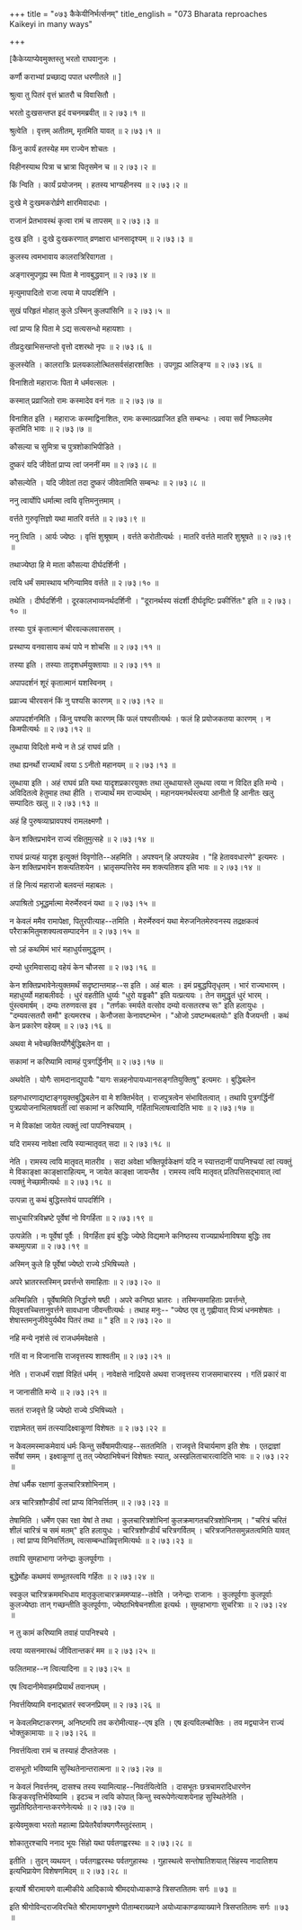 +++
title = "०७३ कैकेयीनिर्भर्त्सनम्"
title_english = "073 Bharata reproaches Kaikeyi in many ways"

+++


\[कैकेय्याप्येवमुक्तस्तु भरतो राघवानुजः ।  

कर्णौ कराभ्यां प्रच्छाद्य पपात धरणीतले  ॥ \]  

श्रुत्वा तु पितरं वृत्तं भ्रातरौ च विवासितौ ।  

भरतो दुःखसन्तप्त इदं वचनमब्रवीत्  ॥  २।७३।१  ॥   

श्रुत्वेति । वृत्तम् अतीतम्, मृतमिति यावत्  ॥  २।७३।१  ॥   

  

किंनु कार्यं हतस्येह मम राज्येन शोचतः ।  

विहीनस्याथ पित्रा च भ्रात्रा पितृसमेन च  ॥  २।७३।२  ॥   

किं न्विति । कार्यं प्रयोजनम् । हतस्य भाग्यहीनस्य  ॥  २।७३।२  ॥   

  

दुःखे मे दुःखमकरोर्व्रणे क्षारमिवादधाः ।  

राजानं प्रेतभावस्थं कृत्वा रामं च तापसम्  ॥  २।७३।३  ॥   

दुःख इति । दुःखे दुःखकरणात् व्रणक्षारा धानसादृश्यम्  ॥  २।७३।३  ॥   

  

कुलस्य त्वमभावाय कालरात्रिरिवागता ।  

अङ्गारमुपगूह्य स्म पिता मे नावबुद्धवान्  ॥  २।७३।४  ॥   

मृत्युमापादितो राजा त्वया मे पापदर्शिनि ।  

सुखं परिहृतं मोहात् कुले ऽस्मिन् कुलपांसिनि  ॥  २।७३।५  ॥   

त्वां प्राप्य हि पिता मे ऽद्य सत्यसन्धो महायशाः ।  

तीव्रदुःखाभिसन्तप्तो वृत्तो दशरथो नृपः  ॥  २।७३।६  ॥   

कुलस्येति । कालरात्रिः प्रलयकालोत्थितसर्वसंहारशक्तिः । उपगूह्य आलिङ्ग्य
 ॥  २।७३।४६  ॥   

  

विनाशितो महाराजः पिता मे धर्मवत्सलः ।  

कस्मात् प्रव्राजितो रामः कस्मादेव वनं गतः  ॥  २।७३।७  ॥   

विनाशित इति । महाराजः कस्माद्विनाशितः, रामः कस्मात्प्रव्राजित इति
सम्बन्धः । त्वया सर्वं निष्फलमेव कृतमिति भावः  ॥  २।७३।७  ॥   

  

कौसल्या च सुमित्रा च पुत्रशोकाभिपीडिते ।  

दुष्करं यदि जीवेतां प्राप्य त्वां जननीं मम  ॥  २।७३।८  ॥   

कौसल्येति । यदि जीवेतां तदा दुष्करं जीवेतामिति सम्बन्धः  ॥  २।७३।८  ॥   

  

ननु त्वार्योपि धर्मात्मा त्वयि वृत्तिमनुत्तमाम् ।  

वर्त्तते गुरुवृत्तिज्ञो यथा मातरि वर्त्तते  ॥  २।७३।९  ॥   

ननु त्विति । आर्यः ज्येष्ठः । वृत्तिं शुश्रूषाम् । वर्त्तते करोतीत्यर्थः
। मातरि वर्त्तते मातरि शुश्रूषते  ॥  २।७३।९  ॥   

  

तथाज्येष्ठा हि मे माता कौसल्या दीर्घदर्शिनी ।  

त्वयि धर्मं समास्थाय भगिन्यामिव वर्त्तते  ॥  २।७३।१०  ॥   

तथेति । दीर्घदर्शिनी । दूरकालभाव्यनर्थदर्शिनी । "दूरानर्थस्य संदर्शी
दीर्घदृष्टिः प्रकीर्त्तितः" इति  ॥  २।७३।१०  ॥   

  

तस्याः पुत्रं कृतात्मानं चीरवल्कलवाससम् ।  

प्रस्थाप्य वनवासाय कथं पापे न शोचसि  ॥  २।७३।११  ॥   

तस्या इति । तस्याः तादृशधर्मयुक्तायाः  ॥  २।७३।११  ॥   

  

अपापदर्शनं शूरं कृतात्मानं यशस्विनम् ।  

प्रव्राज्य चीरवसनं किं नु पश्यसि कारणम्  ॥  २।७३।१२  ॥   

अपापदर्शनमिति । किंनु पश्यसि कारणम् किं फलं पश्यसीत्यर्थः । फलं हि
प्रयोजकतया कारणम् । न किमपीत्यर्थः  ॥  २।७३।१२  ॥   

  

लुब्धाया विदितो मन्ये न ते ऽहं राघवं प्रति ।  

तथा ह्यनर्थो राज्यार्थं त्वया ऽ ऽनीतो महानयम्  ॥  २।७३।१३  ॥   

लुब्धाया इति । अहं राघवं प्रति यथा यादृशप्रकारयुक्तः तथा लुब्धायास्ते
लुब्धया त्वया न विदित इति मन्ये । अविदितत्वे हेतुमाह तथा हीति ।
राज्यार्थं मम राज्यार्थम् । महानयमनर्थस्त्वया आनीतो हि आनीतः खलु
सम्पादितः खलु  ॥  २।७३।१३  ॥   

  

अहं हि पुरुषव्याघ्रावपश्यं रामलक्ष्मणौ ।  

केन शक्तिप्रभावेन राज्यं रक्षितुमुत्सहे  ॥  २।७३।१४  ॥   

राघवं प्रत्यहं यादृश इत्युक्तं विवृणोति--अहमिति । अपश्यन् हि अपश्यन्नेव
। "हि हेताववधारणे" इत्यमरः । केन शक्तिप्रभावेन शक्त्यतिशयेन ।
भ्रातृसम्पत्तिरेव मम शक्त्यतिशय इति भावः  ॥  २।७३।१४  ॥   

  

तं हि नित्यं महाराजो बलवन्तं महाबलः ।  

अपाश्रितो ऽभूद्धर्मात्मा मेरुर्मेरुवनं यथा  ॥  २।७३।१५  ॥   

न केवलं ममैव रामापेक्षा, पितुरपीत्याह--तमिति । मेरुर्मेरुवनं यथा
मेरुजनितमेरुवनस्य तद्रक्षकत्वं परैराक्रमितुमशक्यत्वसम्पादनेन  ॥  २।७३।१५
 ॥   

  

सो ऽहं कथमिमं भारं महाधुर्यसमुद्धृतम् ।  

दम्यो धुरमिवासाद्य वहेयं केन चौजसा  ॥  २।७३।१६  ॥   

केन शक्तिप्रभावेनेत्युक्तमर्थं सदृष्टान्तमाह--स इति । अहं बालः । इमं
प्रबुद्धपितृधृतम् । भारं राज्यभारम् । महाधुर्य्यो महाबलीवर्दः । धुरं
वहतीति धुर्य्यः "धुरो यड्ढकौ" इति यत्प्रत्ययः । तेन समुद्धृतं धुरं भारम्
। पुंस्त्वमार्षम् । दम्यः तरुणवत्स इव । "तर्णकः स्मर्यते वत्सोव दम्यो
वत्सतरश्च सः" इति हलायुधः । "दम्यवत्सतरौ समौ" इत्यमरश्च । केनौजसा
केनावष्टम्भेन । "ओजो ऽवष्टम्भबलयोः" इति वैजयन्ती । कथं केन प्रकारेण
वहेयम्  ॥  २।७३।१६  ॥   

  

अथवा मे भवेच्छक्तिर्योगैर्बुद्धिबलेन वा ।  

सकामां न करिष्यामि त्वामहं पुत्रगर्द्धिनीम्  ॥  २।७३।१७  ॥   

अथवेति । योगैः सामदानाद्युपायैः "यागः सन्नहनोपायध्यानसङ्गतियुक्तिषु"
इत्यमरः । बुद्धिबलेन  

ग्रहणधारणाद्यष्टाङ्गयुक्तबुद्धिबलेन वा मे शक्तिर्भवेत् । राजपुत्रत्वेन
संभावितत्वात् । तथापि पुत्रगर्द्धिनीं पुत्रप्रयोजनाभिलाषवतीं त्वां
सकामां न करिष्यामि, गर्हिताभिलाषत्वादिति भावः  ॥  २।७३।१७  ॥   

  

न मे विकांक्षा जायेत त्यक्तुं त्वां पापनिश्चयाम् ।  

यदि रामस्य नावेक्षा त्वयि स्यान्मातृवत् सदा  ॥  २।७३।१८  ॥   

नेति । रामस्य त्वयि मातृवत् मातरीव । सदा अवेक्षा भक्तिपूर्वकेक्षणं यदि न
स्यात्तदानीं पापनिश्चयां त्वां त्यक्तुं मे विकाङ्क्षा काङ्क्षाराहित्यम्,
न जायेत काङ्क्षा जायन्तैव । रामस्य त्वयि मातृवत् प्रतिपत्तिसद्भावात्
त्वां त्यक्तुं नेच्छामीत्यर्थः  ॥  २।७३।१८  ॥   

  

उत्पन्ना तु कथं बुद्धिस्तवेयं पापदर्शिनि ।  

साधुचारित्रविभ्रष्टे पूर्वेषां नो विगर्हिता  ॥  २।७३।१९  ॥   

उत्पन्नेति । नः पूर्वेषां पूर्वैः । विगर्हिता इयं बुद्धिः ज्येष्ठे
विद्यमाने कनिष्ठस्य राज्यप्रार्थनाविषया बुद्धिः तव कथमुत्पन्ना  ॥ 
२।७३।१९  ॥   

  

अस्मिन् कुले हि पूर्वेषां ज्येष्ठो राज्ये ऽभिषिच्यते ।  

अपरे भ्रातरस्तस्मिन् प्रवर्त्तन्ते समाहिताः  ॥  २।७३।२०  ॥   

अस्मिन्निति । पूर्वेषामिति निर्द्धारणे षष्ठी । अपरे कनिष्ठा भ्रातरः ।
तस्मिन्समाहिताः प्रवर्त्तन्ते, पितृवत्तच्चित्तानुवर्त्तने सावधाना
जीवन्तीत्यर्थः । तथाह मनुः-- "ज्येष्ठ एव तु गृह्णीयात् पित्र्यं धनमशेषतः
। शेषास्तमनुजीवेयुर्यथैव पितरं तथा  ॥ " इति  ॥  २।७३।२०  ॥   

  

नहि मन्ये नृशंसे त्वं राजधर्ममवेक्षसे ।  

गतिं वा न विजानासि राजवृत्तस्य शाश्वतीम्  ॥  २।७३।२१  ॥   

नेति । राजधर्मं राज्ञां विहितं धर्मम् । नावेक्षसे नाद्रियसे अथवा
राजवृत्तस्य राजसमाचारस्य । गतिं प्रकारं वा  

न जानासीति मन्ये  ॥  २।७३।२१  ॥   

  

सततं राजवृत्ते हि ज्येष्ठो राज्ये ऽभिषिच्यते ।  

राज्ञामेतत् समं तत्स्यादिक्ष्वाकूणां विशेषतः  ॥  २।७३।२२  ॥   

न केवलमस्माकमेवायं धर्मः किन्तु सर्वेषामपीत्याह--सततमिति । राजवृत्ते
विचार्यमाण इति शेषः । एतद्राज्ञां सर्वेषां समम् । इक्ष्वाकूणां तु तत्
ज्येष्ठाभिषेचनं विशेषतः स्यात्, अस्खलिताचारत्वादिति भावः  ॥  २।७३।२२  ॥   

  

तेषां धर्मैक रक्षाणां कुलचारित्रशोभिनाम् ।  

अत्र चारित्रशौण्डीर्यं त्वां प्राप्य विनिवर्त्तितम्  ॥  २।७३।२३  ॥   

तेषामिति । धर्मेण एका रक्षा येषां ते तथा । कुलचारित्रशोभिनां
कुलक्रमागतचरित्रशोभिनाम् । "चरित्रं चरितं शीलं चारित्रं च समं मतम्" इति
हलायुधः । चारित्रशौण्डीर्यं चरित्रगर्वितम् । चरित्रजनितसमुन्नतत्वमिति
यावत् । त्वां प्राप्य विनिवर्त्तितम्, त्वत्सम्बन्धान्निवृत्तमित्यर्थः  ॥ 
२।७३।२३  ॥   

  

तवापि सुमहाभागा जनेन्द्राः कुलपूर्वगाः ।  

बुद्धेर्मोहः कथमयं सम्भूतस्त्वयि गर्हितः  ॥  २।७३।२४  ॥   

स्वकुल चारित्रक्रममभिधाय मातृकुलाचारक्रममप्याह--तवेति । जनेन्द्राः
राजानः । कुलपूर्वगाः कुलपूर्वाः कुलज्येष्ठाः तान् गच्छन्तीति
कुलपूर्वगाः, ज्येष्ठाभिषेचनशीला इत्यर्थः । सुमहाभागाः सुचरित्राः  ॥ 
२।७३।२४  ॥   

  

न तु कामं करिष्यामि तवाहं पापनिश्चये ।  

त्वया व्यसनमारब्धं जीवितान्तकरं मम  ॥  २।७३।२५  ॥   

फलितमाह--न त्वित्यादिना  ॥  २।७३।२५  ॥   

  

एष त्विदानीमेवाहमप्रियार्थं तवानघम् ।  

निवर्त्तयिष्यामि वनाद्भ्रातरं स्वजनप्रियम्  ॥  २।७३।२६  ॥   

न केवलमिष्टाकरणम्, अनिष्टमपि तव करोमीत्याह--एष इति । एष इत्यविलम्बोक्तिः
। तव मद्व्याजेन राज्यं भोक्तुकामायाः  ॥  २।७३।२६  ॥   

  

निवर्त्तयित्वा रामं च तस्याहं दीप्ततेजसः ।  

दासभूतो भविष्यामि सुस्थितेनान्तरात्मना  ॥  २।७३।२७  ॥   

न केवलं निवर्त्तनम्, दासश्च तस्य स्यामित्याह--निवर्तयित्वेति । दासभूतः
छत्रचामरादिधारणेन किङ्करवृत्तिर्भविष्यामि । इदञ्च न त्वयि कोपात् किन्तु
स्वरूपेणेत्याशयेनाह सुस्थितेनेति । सुप्रतिष्ठितेनान्तःकरणेनेत्यर्थः  ॥ 
२।७३।२७  ॥   

  

इत्येवमुक्त्वा भरतो महात्मा प्रियेतरैर्वाक्यगणैस्तुदंस्ताम् ।  

शोकातुरश्चापि ननाद भूयः सिंहो यथा पर्वतगह्वरस्थः  ॥  २।७३।२८  ॥   

इतीति । तुदन् व्यथयन् । पर्वतगह्वरस्थः पर्वतगुहास्थः । गुहास्थत्वे
सन्तोषातिशयात् सिंहस्य नादातिशय इत्यभिप्रायेण विशेषणमिदम्  ॥  २।७३।२८
 ॥   

  

इत्यार्षे श्रीरामायणे वाल्मीकीये आदिकाव्ये श्रीमदयोध्याकाण्डे
त्रिसप्ततितमः सर्गः  ॥  ७३  ॥   

इति श्रीगोविन्दराजविरचिते श्रीरामायणभूषणे पीताम्बराख्याने
अयोध्याकाण्डव्याख्याने त्रिसप्ततितमः सर्गः  ॥  ७३  ॥   


